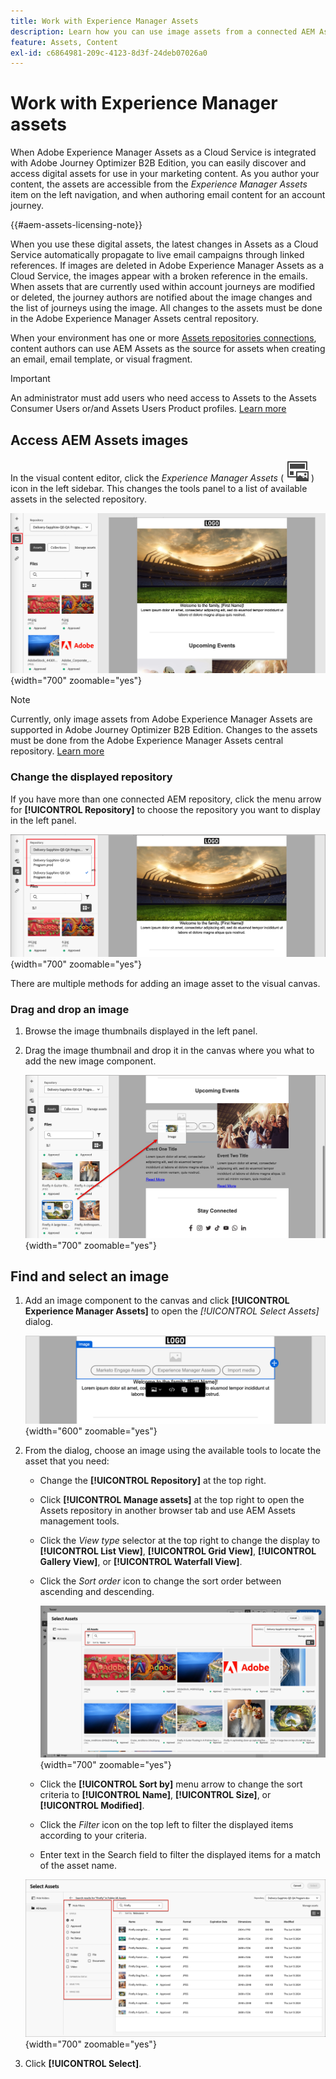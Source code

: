 ```yaml
---
title: Work with Experience Manager Assets
description: Learn how you can use image assets from a connected AEM Assets repository when authoring content in Adobe Journey Optimizer B2B Edition.
feature: Assets, Content
exl-id: c6864981-209c-4123-8d3f-24deb07026a0
---
```

# Work with Experience Manager assets

When Adobe Experience Manager Assets as a Cloud Service is integrated with Adobe Journey Optimizer B2B Edition, you can easily discover and access digital assets for use in your marketing content. As you author your content, the assets are accessible from the _Experience Manager Assets_ item on the left navigation, and when authoring email content for an account journey.

{{#aem-assets-licensing-note}}

When you use these digital assets, the latest changes in Assets as a Cloud Service automatically propagate to live email campaigns through linked references. If images are deleted in Adobe Experience Manager Assets as a Cloud Service, the images appear with a broken reference in the emails. When assets that are currently used within account journeys are modified or deleted, the journey authors are notified about the image changes and the list of journeys using the image. All changes to the assets must be done in the Adobe Experience Manager Assets central repository.

When your environment has one or more [Assets repositories connections](../admin/configure-aem-repositories.md), content authors can use AEM Assets as the source for assets when creating an email, email template, or visual fragment.

>[!IMPORTANT]
>
>An administrator must add users who need access to Assets to the Assets Consumer Users or/and Assets Users Product profiles. [Learn more](https://experienceleague.adobe.com/en/docs/experience-manager-cloud-service/content/security/ims-support#managing-products-and-user-access-in-admin-console)

## Access AEM Assets images

In the visual content editor, click the _Experience Manager Assets_  ( ![Experience Manager Assets icon](../../assets/do-not-localize/icon-assets-aem.svg) ) icon in the left sidebar. This changes the tools panel to a list of available assets in the selected repository.

![Click the Assets selector icon to access the image assets](./assets/content-assets-selector-aem-assets.png){width="700" zoomable="yes"}

>[!NOTE]
>
>Currently, only image assets from Adobe Experience Manager Assets are supported in Adobe Journey Optimizer B2B Edition. Changes to the assets must be done from the Adobe Experience Manager Assets central repository. [Learn more](https://experienceleague.adobe.com/en/docs/experience-manager-cloud-service/content/assets/manage/manage-digital-assets)

### Change the displayed repository

If you have more than one connected AEM repository, click the menu arrow for **[!UICONTROL Repository]** to choose the repository you want to display in the left panel.

![Choose an AEM Assets repository to access the image assets](./assets/content-assets-selector-aem-repo.png){width="700" zoomable="yes"}

There are multiple methods for adding an image asset to the visual canvas.

### Drag and drop an image

1. Browse the image thumbnails displayed in the left panel.

1. Drag the image thumbnail and drop it in the canvas where you what to add the new image component.

   ![Drag and drop an image asset](./assets/content-drag-drop-image-aem-assets.png){width="700" zoomable="yes"}

## Find and select an image

1. Add an image component to the canvas and click **[!UICONTROL Experience Manager Assets]** to open the _[!UICONTROL Select Assets]_ dialog.

   ![Select an asset for the image component](./assets/content-image-component-empty.png){width="600" zoomable="yes"}

1. From the dialog, choose an image using the available tools to locate the asset that you need:
   
   * Change the **[!UICONTROL Repository]** at the top right.

   * Click **[!UICONTROL Manage assets]** at the top right to open the Assets repository in another browser tab and use AEM Assets management tools.

   * Click the _View type_ selector at the top right to change the display to **[!UICONTROL List View]**, **[!UICONTROL Grid View]**, **[!UICONTROL Gallery View]**, or **[!UICONTROL Waterfall View]**.

   * Click the _Sort order_ icon to change the sort order between ascending and descending.

      ![Use tools in the Select Assets dialog to find and select an image asset](./assets/content-select-assets-dialog-aem.png){width="700" zoomable="yes"}

   * Click the **[!UICONTROL Sort by]** menu arrow to change the sort criteria to **[!UICONTROL Name]**, **[!UICONTROL Size]**, or **[!UICONTROL Modified]**.

   * Click the _Filter_ icon on the top left to filter the displayed items according to your criteria.

   * Enter text in the Search field to filter the displayed items for a match of the asset name.

   ![Use the filters and search field to locate the asset](./assets/content-select-assets-dialog-aem-filter.png){width="700" zoomable="yes"}

1. Click **[!UICONTROL Select]**.
<!-- 

## Upload assets

To import files to Assets as a Cloud Service, you first need to browse or create the folder to be used for storage. You can then import an asset and add it to your email content. After assets are uploaded, you can [use the image assets as you author content](./assets-overview.md#add-assets-to-your-content).

1. While authoring your content in the email designer, drag an image element into the canvas. 

   The properties on the right reflect the image element selection. 

1. Click **[!UICONTROL Import media]** to open the _[!UICONTROL Upload image]_ dialog.

1. If your file system is open to your image file, drag and drop the file on the box in the dialog.

   ![Upload image file to Assets repository](./assets/email-designer-image-upload.png){width="700" zoomable="yes"}

   You can also click the **[!UICONTROL Select a file from your computer]** link and use your file system to locate and select the image file. Click Open and the image file is displayed in the box.

1. Click **[!UICONTROL Import]**.
-->
